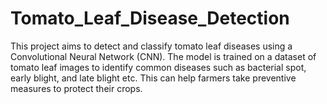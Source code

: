 # Tomato_Leaf_Disease_Detection

This project aims to detect and classify tomato leaf diseases using a Convolutional Neural Network (CNN). The model is trained on a dataset of tomato leaf images to identify common diseases such as bacterial spot, early blight, and late blight etc. This can help farmers take preventive measures to protect their crops. 
